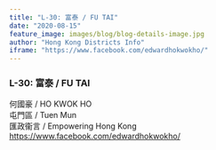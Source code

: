 ```yaml
---
title: "L-30: 富泰 / FU TAI"
date: "2020-08-15"
feature_image: images/blog/blog-details-image.jpg
author: "Hong Kong Districts Info"
iframe: "https://www.facebook.com/edwardhokwokho/"
---
```


### L-30: 富泰 / FU TAI  
何國豪 / HO KWOK HO  
屯門區 / Tuen Mun  
匯政衞言 / Empowering Hong Kong  
https://www.facebook.com/edwardhokwokho/
